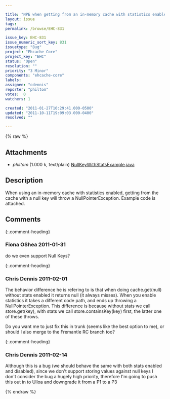 ```yaml
---

title: "NPE when getting from an in-memory cache with statistics enabled"
layout: issue
tags: 
permalink: /browse/EHC-831

issue_key: EHC-831
issue_numeric_sort_key: 831
issuetype: "Bug"
project: "Ehcache Core"
project_key: "EHC"
status: "Open"
resolution: ""
priority: "3 Minor"
components: "ehcache-core"
labels: 
assignee: "cdennis"
reporter: "philtom"
votes:  0
watchers: 1

created: "2011-01-27T10:29:41.000-0500"
updated: "2011-10-11T19:09:03.000-0400"
resolved: ""

---
```




{% raw %}


## Attachments

* <em>philtom</em> (1.000 k, text/plain) [NullKeyWithStatsExample.java](/attachments/EHC/EHC-831/NullKeyWithStatsExample.java)




## Description

<div markdown="1" class="description">

When using an in-memory cache with statistics enabled, getting from the cache with a null key will throw a NullPointerException.  Example code is attached.

</div>

## Comments


{:.comment-heading}
### **Fiona OShea** <span class="date">2011-01-31</span>

<div markdown="1" class="comment">

do we even support Null Keys?


</div>


{:.comment-heading}
### **Chris Dennis** <span class="date">2011-02-01</span>

<div markdown="1" class="comment">

The behavior difference he is refering to is that when doing cache.get(null) without stats enabled it returns null (it always misses).  When you enable statistics it takes a different code path, and ends up throwing a NullPointerException.  This difference is because without stats we call store.get(key), with stats we call store.containsKey(key) first, the latter one of these throws.

Do you want me to just fix this in trunk (seems like the best option to me), or should I also merge to the Fremantle RC branch too?

</div>


{:.comment-heading}
### **Chris Dennis** <span class="date">2011-02-14</span>

<div markdown="1" class="comment">

Although this is a bug (we should behave the same with both stats enabled and disabled), since we don't support storing values against null keys I don't consider the bug a hugely high priority, therefore I'm going to push this out in to Ulloa and downgrade it from a P1 to a P3

</div>



{% endraw %}
